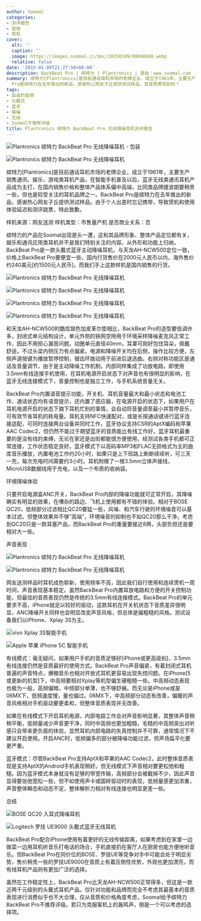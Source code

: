 ```yaml
---
author: Soomal
categories:
- 测评报告
- 音频
- 耳机
cover:
  alt: ''
  caption: ''
  image: https://images.soomal.cc/doc/20150109/00048688.webp
  relative: false
date: '2015-01-09T21:27:50+08:00'
description: BackBeat Pro | 缤特力 | Plantronics | 源自：www.soomal.com | 版权：原创 |  平均/总评分：09.20/92
summary: 缤特力[Plantronics]是目前通话耳机市场的老牌企业，成立于1961年，主要生产销售通讯、娱乐、游戏类耳机产品，在智能手机普及以后，蓝牙无线类通讯耳机产品成为主打，BackBeat
  Pro是缤特力在去年推出的新品，感谢热心网友子丘提供测试样品，其音质表现如何？
tags:
- 自由的音频
- 头戴式
- 蓝牙
- 降噪
- 无线
- Soomal不推荐评级
title: Plantronics 缤特力 BackBeat Pro 无线降噪耳机测评报告
---
```


![Plantronics 缤特力 BackBeat Pro 无线降噪耳机 - 包装](https://images.soomal.cc/doc/20141213/00047978_01.webp)



![Plantronics 缤特力 BackBeat Pro 无线降噪耳机](https://images.soomal.cc/doc/20141213/00047993_01.webp)



缤特力[Plantronics]是目前通话耳机市场的老牌企业，成立于1961年，主要生产销售通讯、娱乐、游戏类耳机产品，在智能手机普及以后，蓝牙无线类通讯耳机产品成为主打，在国内销售价格和整体产品体系偏中高端，比同类品牌捷波朗要稍贵一些，但也是较受关注的耳机品牌之一。BackBeat Pro是缤特力在去年推出的新品，感谢热心网友子丘提供测试样品。由于个人出差时忘记携带，导致煲机和使用体验延迟和测评跳票，特此致歉。



样机来源：网友送测
样机类型：市售量产机
是否商业关系：否



缤特力的产品在Soomal出现是头一遭，这和其品牌形象、整体产品定位都有关，娱乐和通讯应用类耳机并不是我们特别关注的内容。从外形和功能上归纳，BackBeat Pro是一款头戴式蓝牙主动降噪耳机，与天龙AH-NCW500定位一致，价格上BackBeat Pro要便宜一些，国内行货售价在2000元人民币以内，海外售价约240美元[约1500元人民币]。而我们手上这款样机是国内销售的行货。



![Plantronics 缤特力 BackBeat Pro 无线降噪耳机](https://images.soomal.cc/doc/20141213/00047981_01.webp)



![Plantronics 缤特力 BackBeat Pro 无线降噪耳机](https://images.soomal.cc/doc/20141213/00047982_01.webp)



![Plantronics 缤特力 BackBeat Pro 无线降噪耳机](https://images.soomal.cc/doc/20141213/00047984_01.webp)



![Plantronics 缤特力 BackBeat Pro 无线降噪耳机](https://images.soomal.cc/doc/20141213/00047986_01.webp)



和天龙AH-NCW500的酷炫银色加皮革尔垫相比，BackBeat Pro的造型要低调许多，封闭式单元结构设计，单元外侧的铁网空隙用于环境采样降噪麦克风正常工作，因此不用担心漏音问题。动圈单元直径40mm，耳罩可刚好包住耳朵，佩戴舒适，不过头梁内侧压力有点偏紧。电源和降噪开关均在后侧，操作比较方便，左侧声道按键为播放暂停控制，锯齿环拨动用于前进后退选曲。右侧对称功能区是通话及音量调节，由于是主动降噪工作机制，内部同样集成了功放电路，即使用3.5mm有线连接手机使用，在耳机电源开启状态下对声音也有很明显的影响，在蓝牙无线连接模式下，音量控制也是独立工作，与手机系统音量无关。



BackBeat Pro内置语音提示功能，开关机、耳机音量最大和最小状态和电池工作、通话状态均有语音提示，还内置了感应器，在电源开启的状态下，如果用户在耳机电源开启的状态下摘下耳机忙别的事情，会自动将音量调至最小并暂停音乐，可有效节省耳机的耗电量。耳机支持NFC快速配对，或是长按通话键进行蓝牙连接适配，可同时连接两台设备并同时工作，蓝牙协议支持CSR的AptX编码和苹果AAC Codec2，但仍然不能过于期望蓝牙的音质能比有线工作好。蓝牙耳机最重要的是没有线的束缚，无论在家还是出街都能很方便使用，经测试各类手机都可正常连接，工作状态稳定良好。蓝牙模式下以高码率MP3和FLAC无损格式为主的曲库音乐播放，内置电池工作约20小时，如果只是上下班路上断断续续听，可三天一充，每次充电时间需要约3小时。耳机附赠了一根3.5mm立体声接线，MicroUSB数据线用于充电，以及一个布质的收纳袋。



环境降噪体验



只要开启电源盒ANC开关，BackBeat Pro内部的降噪功能就可正常开启，其降噪确实有明显的效果，在嘈杂的路边、飞机上使用都有不错的体验。相对于BOSE QC20，低频部分过滤相比QC20要猛一些，风噪、和汽车行驶的环境噪音可以基本过滤。但整体效果并不够“高端”，环境噪音的抑制也不如QC20那么干净，考虑到QC20只是一款耳塞产品，而BackBeat Pro的重量要接近8两，头部负担还是要相对大一些。



声音表现



![Plantronics 缤特力 BackBeat Pro 无线降噪耳机](https://images.soomal.cc/doc/20141213/00047994_01.webp)



![Plantronics 缤特力 BackBeat Pro 无线降噪耳机](https://images.soomal.cc/doc/20141213/00047991_01.webp)



网友送测样品时耳机成色崭新，使用频率不高，因此我们自行使用和连续煲机一周时间，声音表现基本稳定。虽然BackBeat Pro内置耳放电路和方便的开关控制功能，但最佳的音质表现仍然是传统的3.5mm有线连接模式。BackBeat Pro的单元要求不高，iPhone就足以较好的驱动，这款耳机在开关机状态下音质差异很明显，ANC降噪开关同样也会明显改变声音风格，但总体是偏粗糙的风格。测试设备我们以iPhone、Xplay 3S为主。



![vivo Xplay 3S智能手机](https://images.soomal.cc/doc/20140121/00039804_01.webp)



![Apple 苹果 iPhone 5C 智能手机](https://images.soomal.cc/doc/20141229/00048280_01.webp)



有线模式：毫无疑问，如果用户手机的音质足够好[iPhone或更高级别]，3.5mm有线连接仍然是音质最好的使用方式。BackBeat Pro声音偏紧，有着封闭式耳机普遍的声音特点，爆棚音乐也相对开放式耳机更容易出现失控问题。在iPhone[5或更新的机型]下，中高频要相对Xplay等机型偏生硬粗糙一些。中高频动态表现也极为一般，高频偏暗，中频部分单薄，也不够舒展。而无论是iPhone或是06MX下，低频速度慢，量也偏过。06MX下，中高频部分动态有改善，偏暖的声音风格相对手机驱动要更柔和，但整体音质表现并无改善。



如果在有线模式下开启耳机电源，内部电路工作会对声音影响显著，其整体声音稍稍平衡，低频量减少声音更干净，同时中高频也更加粗糙，毛糙的中高频突出对听感只会带来更负面的体验，显然耳机内部电路的失真控制并不可靠，通常情况下不建议开启使用。开启ANC时，低频偏多的部分被降噪功能过滤，但声场扁平化要更严重。



蓝牙模式：尽管BackBeat Pro支持AptX和苹果的AAC Codec2，此时整体音质表现是支持AptX的Android手机表现稍好。但无线模式下声音相对要更松弛和粗糙。因为蓝牙模式本身就没有足够的带宽传输，高频部分会被截掉不少，因此声音显得要张弛宽松一些，但不如使用声卡或国砖驱动时的表现，低频量感更加浓重，声音整体瞬态和动态不足，整体解析力相对有线连接也明显更差一些。



总结



![BOSE QC20 入耳式降噪耳机](https://images.soomal.cc/doc/20140907/00045698_01.webp)



![Logitech 罗技 UE9000 头戴式蓝牙无线耳机](https://images.soomal.cc/doc/20130903/00035247_01.webp)



BackBeat Pro配合iPhone使用有着更好的无线传输距离，如果考虑到在家里一边做菜一边用耳机听音乐打电话的场合，手机直接扔在客厅人在厨房也能方便地听音乐。但BackBeat Pro在同价位的BOSE、罗技UE等竞争对手中可能会处于明显劣势，售价稍贵一些的罗技UE9000在音质上有着压倒性优势，外观也更加漂亮，而有线耳机产品则有更加广泛的选择。



虽然在工作稳定性上，BackBeat Pro比天龙AH-NCW500正常得多，但这是一款近两千元级别的头戴式耳机产品，仅针对功能和品牌而完全不考虑其最基本的音质表现进行消费似乎也不大合理，仅从音质和价格角度考虑，Soomal给予缤特力BackBeat Pro不推荐评级。若只为克服客机上的轰鸣声，倒是一个可以考虑的选择项。
